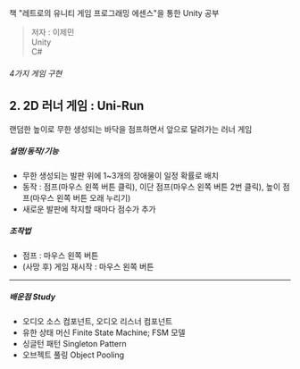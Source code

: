 책 "레트로의 유니티 게임 프로그래밍 에센스"을 통한 Unity 공부
> 저자 : 이제민  
> Unity  
> C#

###### 4가지 게임 구현

## 2. 2D 러너 게임 : Uni-Run
랜덤한 높이로 무한 생성되는 바닥을 점프하면서 앞으로 달려가는 러너 게임

##### 설명/동작/기능
- 무한 생성되는 발판 위에 1~3개의 장애물이 일정 확률로 배치
- 동작 : 점프(마우스 왼쪽 버튼 클릭), 이단 점프(마우스 왼쪽 버튼 2번 클릭), 높이 점프(마우스 왼쪽 버튼 오래 누리기)
- 새로운 발판에 착지할 때마다 점수가 추가

##### 조작법
- 점프 : 마우스 왼쪽 버튼
- (사망 후) 게임 재시작 : 마우스 왼쪽 버튼

----------------

##### 배운점 Study
- 오디오 소스 컴포넌트, 오디오 리스너 컴포넌트
- 유한 상태 머신 Finite State Machine; FSM 모델
- 싱글턴 패턴 Singleton Pattern
- 오브젝트 풀링 Object Pooling
